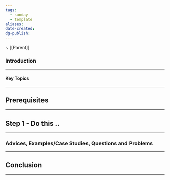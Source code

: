```yaml
---
tags:
  - sunday
  - template
aliases: 
date-created: 
dg-publish:
---
```

~ [[Parent]] 
### Introduction 
---

#### Key Topics
---

## Prerequisites
---

## Step 1 - Do this ..
---
### Advices, Examples/Case Studies, Questions and Problems
---

## Conclusion 
---


